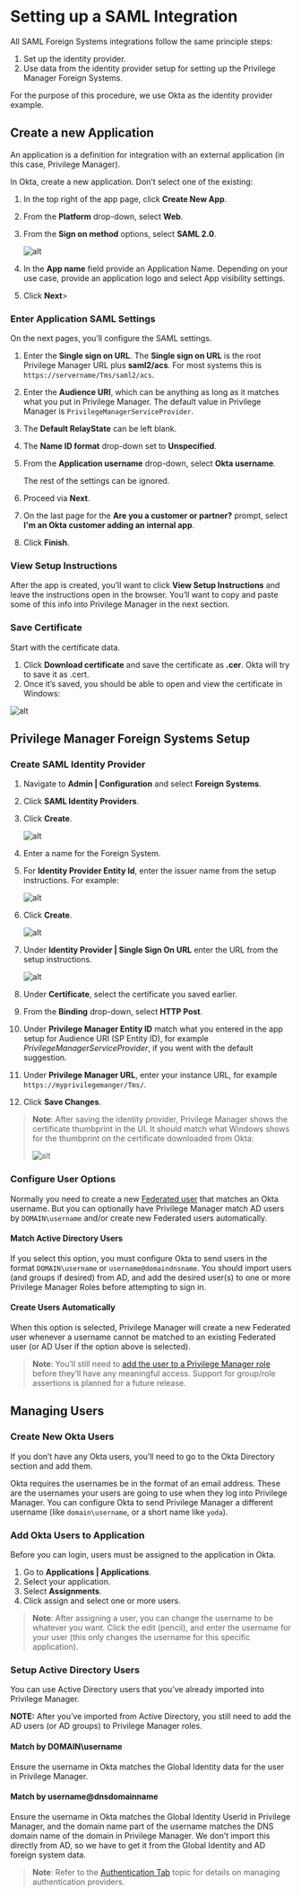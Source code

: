 [title]: # (SAML)
[tags]: # (integration)
[priority]: # (4)

# Setting up a SAML Integration

All SAML Foreign Systems integrations follow the same principle steps:

1. Set up the identity provider.
1. Use data from the identity provider setup for setting up the Privilege Manager Foreign Systems.

For the purpose of this procedure, we use Okta as the identity provider example.

## Create a new Application

An application is a definition for integration with an external application (in this case, Privilege Manager).

In Okta, create a new application. Don’t select one of the existing: 

1. In the top right of the app page, click __Create New App__.
1. From the __Platform__ drop-down, select __Web__.
1. From the __Sign on method__ options, select __SAML 2.0__.

   ![alt](images/saml/4e177d71ca2a8409ca41a88f8cb183aa.png "Creating a new application integration")
1. In the __App name__ field provide an Application Name. Depending on your use case, provide an application logo and select App visibility settings.
1. Click __Next__>

### Enter Application SAML Settings

On the next pages, you’ll configure the SAML settings. 

1. Enter the __Single sign on URL__. The __Single sign on URL__ is the root Privilege Manager URL plus __saml2/acs__. For most systems this is `https://servername/Tms/saml2/acs`.
1. Enter the __Audience URI__, which can be anything as long as it matches what you put in
Privilege Manager. The default value in Privilege Manager is `PrivilegeManagerServiceProvider`.
1. The __Default RelayState__ can be left blank.
1. The __Name ID format__ drop-down set to __Unspecified__.
1. From the __Application username__ drop-down, select __Okta username__. 

   The rest of the settings can be ignored.
1. Proceed via __Next__.
1. On the last page for the __Are you a customer or partner?__ prompt, select __I'm an Okta customer adding an internal app__.
1. Click __Finish__.

### View Setup Instructions

After the app is created, you’ll want to click __View Setup Instructions__ and leave the instructions open in the browser. You’ll want to copy and paste some of this info into
Privilege Manager in the next section.

### Save Certificate

Start with the certificate data.

1. Click __Download certificate__ and save the certificate as __.cer__. Okta will try to save it as .cert.
1. Once it’s saved, you should be able to open and view the certificate in Windows:

![alt](images/saml/cer.png "Certificate details")

## Privilege Manager Foreign Systems Setup

### Create SAML Identity Provider

1. Navigate to __Admin | Configuration__ and select __Foreign Systems__.
1. Click __SAML Identity Providers__.
1. Click __Create__.

   ![alt](images/saml/92798b0bf398054f1043b3d8a1b49a66.png "New modal")
1. Enter a name for the Foreign System.
1. For __Identity Provider Entity Id__, enter the issuer name from the setup instructions. For example:

   ![alt](images/saml/ade69534380612b4a7eb793deba759db.png "Identity Provider Issuer information")
1. Click __Create__.

   ![alt](images/saml/fs-new.png "Identity Provider configuration under Foreign Systems")
1. Under __Identity Provider | Single Sign On URL__ enter the URL from the setup instructions.

   ![alt](images/saml/2e57926ebebeed0d20a41756e2b4afa3.png "Single Sign On URL")
1. Under __Certificate__, select the certificate you saved earlier.
1. From the __Binding__ drop-down, select __HTTP Post__.
1. Under __Privilege Manager Entity ID__ match what you entered in the app setup for Audience URI (SP Entity ID), for example _PrivilegeManagerServiceProvider_, if you went with the default suggestion.
1. Under __Privilege Manager URL__, enter your instance URL, for example `https://myprivilegemanger/Tms/`.
1. Click __Save Changes__.

>**Note**: After saving the identity provider, Privilege Manager shows the certificate thumbprint in the UI. It should match what Windows shows for the thumbprint on the certificate downloaded from Okta:
>
>![alt](images/saml/0ecc8951e92cc4190d7565c41a15312a.png "Thumbprint information")

### Configure User Options

Normally you need to create a new [Federated user](../../../users/index.md) that matches an Okta username.
But you can optionally have Privilege Manager match AD users by `DOMAIN\username` and/or create new Federated users automatically.

#### Match Active Directory Users

If you select this option, you must configure Okta to send users in the format `DOMAIN\username` or `username@domaindnsname`. You should import users (and groups if desired) from AD, and add the desired user(s) to one or more Privilege Manager Roles before attempting to sign in.

#### Create Users Automatically

When this option is selected, Privilege Manager will create a new Federated user whenever a username cannot be matched to an existing Federated user (or AD User if the option above is selected).

>**Note**: You’ll still need to [add the user to a Privilege Manager role](../../../users/index.md#add_roles_to_a_user) before they’ll have any meaningful access. Support for group/role assertions is planned for a future release.

## Managing Users

### Create New Okta Users

If you don’t have any Okta users, you’ll need to go to the Okta Directory section and add them.

Okta requires the usernames be in the format of an email address. These are the usernames your users are going to use when they log into Privilege Manager. You can configure Okta to send Privilege Manager a different username (like `domain\username`, or a short name like `yoda`).

### Add Okta Users to Application

Before you can login, users must be assigned to the application in Okta.

1. Go to __Applications | Applications__.
1. Select your application.
1. Select __Assignments__.
1. Click assign and select one or more users.

>**Note**: After assigning a user, you can change the username to be whatever you want. Click the edit (pencil), and enter the username for your user (this only changes the username for this specific application).

### Setup Active Directory Users

You can use Active Directory users that you’ve already imported into Privilege Manager.

**NOTE:** After you’ve imported from Active Directory, you still need to add the AD users (or AD groups) to Privilege Manager roles.

#### Match by DOMAIN\username

Ensure the username in Okta matches the Global Identity data for the user in Privilege Manager.

#### Match by username@dnsdomainname

Ensure the username in Okta matches the Global Identity UserId in Privilege Manager, and the domain name part of the username matches the DNS domain name of the domain in Privilege Manager. We don’t import this directly from AD, so we have to get it from the Global Identity and AD foreign system data.

>**Note**: Refer to the [Authentication Tab](../../authentication/index.md) topic for details on managing authentication providers.
